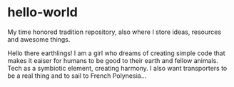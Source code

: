 # hello-world
My time honored tradition repository, also where I store ideas, resources and awesome things. 

Hello there earthlings! I am a girl who dreams of creating simple code that makes it eaiser for humans to be good to their earth and fellow animals. Tech as a symbiotic element, creating harmony. I also want transporters to be a real thing and to sail to French Polynesia...
